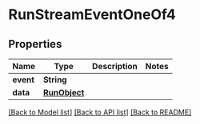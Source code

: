 # RunStreamEventOneOf4

## Properties
Name | Type | Description | Notes
------------ | ------------- | ------------- | -------------
**event** | **String** |  | 
**data** | [**RunObject**](RunObject.md) |  | 

[[Back to Model list]](../README.md#documentation-for-models) [[Back to API list]](../README.md#documentation-for-api-endpoints) [[Back to README]](../README.md)


